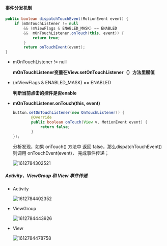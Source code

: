 #### 事件分发机制

```java
public boolean dispatchTouchEvent(MotionEvent event) {  
	if (mOnTouchListener != null 
		&& (mViewFlags & ENABLED_MASK) == ENABLED 
		&&  mOnTouchListener.onTouch(this, event)) {  
            return true;  
        }
        return onTouchEvent(event);  
}
```

- mOnTouchListener != null

    **mOnTouchListener变量在View.setOnTouchListener（）方法里赋值**



- (mViewFlags & ENABLED_MASK) == ENABLED

    **判断当前点击的控件是否enable**



- **mOnTouchListener.onTouch(this, event)**

    ```java
    button.setOnTouchListener(new OnTouchListener() {  
            @Override  
            public boolean onTouch(View v, MotionEvent event) {  
                return false;  
            }  
    });
    ```

    分析发现，如果 onTouch() 方法中 返回 false，那么dispatchTouchEvent() 则调用 onTouchEvent(event)， 完成事件传递；

     ![1612784302521](F:\Typora\Nodes\Android\view\1612784302521.png)



##### Activity、ViewGroup 和 View 事件传递

- Activity

    ![1612784402352](F:\Typora\Nodes\Android\view\1612784402352.png)

- ViewGroup

     ![1612784443926](F:\Typora\Nodes\Android\view\1612784443926.png)

- View

     ![1612784478758](F:\Typora\Nodes\Android\view\1612784478758.png)